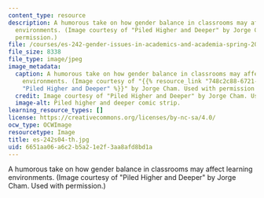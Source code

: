 ```yaml
---
content_type: resource
description: A humorous take on how gender balance in classrooms may affect learning
  environments. (Image courtesy of "Piled Higher and Deeper" by Jorge Cham. Used with
  permission.)
file: /courses/es-242-gender-issues-in-academics-and-academia-spring-2004/6651aa06a6c2b5a21e2f3aa8afd8bd1a_es-242s04-th.jpg
file_size: 8338
file_type: image/jpeg
image_metadata:
  caption: A humorous take on how gender balance in classrooms may affect learning
    environments. (Image courtesy of "{{% resource_link "748c2c88-6721-497f-ac87-378d59f18edf"
    "Piled Higher and Deeper" %}}" by Jorge Cham. Used with permission.)
  credit: Image courtesy of "Piled Higher and Deeper" by Jorge Cham. Used with permission.
  image-alt: Piled higher and deeper comic strip.
learning_resource_types: []
license: https://creativecommons.org/licenses/by-nc-sa/4.0/
ocw_type: OCWImage
resourcetype: Image
title: es-242s04-th.jpg
uid: 6651aa06-a6c2-b5a2-1e2f-3aa8afd8bd1a
---
```

A humorous take on how gender balance in classrooms may affect learning environments. (Image courtesy of "Piled Higher and Deeper" by Jorge Cham. Used with permission.)